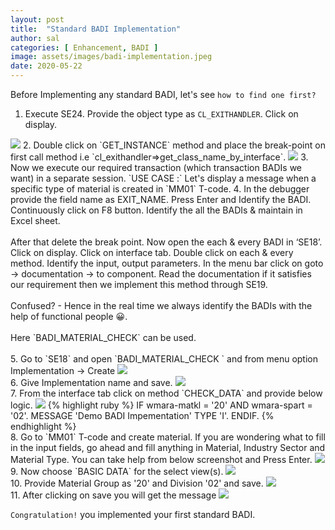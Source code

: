 ```yaml
---
layout: post
title:  "Standard BADI Implementation"
author: sal
categories: [ Enhancement, BADI ]
image: assets/images/badi-implementation.jpeg
date: 2020-05-22
---
```


Before Implementing any standard BADI, let's see <a id="here">`how to find one first?`</a>

1. Execute SE24. Provide the object type as `CL_EXITHANDLER`. Click on display. 
<img src="https://lh3.googleusercontent.com/pw/ACtC-3eY9hugumL6pQfalnY5uVKTPAke5_br0ym7o5TYuxbHfdA5NFVL66JC63mjybF2Un5cLVYV-WoWijc0Jsql6efs2ROs0BWZHnPOd5xxvrUBOe-L3Zh8OGRpcWgLWKcXkyWdHXC789m7VzuXl692YsQH=w832-h374-no?authuser=0">
2. Double click on `GET_INSTANCE` method and place the break-point on first call method i.e `cl_exithandler=>get_class_name_by_interface`.
<img src="https://lh3.googleusercontent.com/pw/ACtC-3dnhZUQtGXZ0xu8kSftXhtS23vyXSASn3KvNYhrMS3hwHBDzanSfhPSqcp6SGnjGUPtsZU31TNESmKuFzSGkXsBCFJ9vyVHsJZyD8oQ9Y_x-iGPyEDOSGEfyEihx78d-mo6KPzSpkywJ3A6m-_VjBDg=w909-h788-no?authuser=0">
3. Now we execute our required transaction (which transaction BADIs we want) in a separate session. `USE CASE :` Let's display a message when a specific type of material is created in `MM01` T-code.
4. In the debugger provide the field name as EXIT_NAME. Press Enter and Identify the BADI. Continuously click on F8 button. Identify the all the BADIs & maintain in Excel sheet. <br><br>After that delete the break point. Now open the each & every BADI in ‘SE18’. Click on display. Click on interface tab. Double click on each & every method. Identify the input, output parameters. In the menu bar click on goto -> documentation -> to component. Read the documentation if it satisfies our requirement then we implement this method through SE19.<br><br>Confused? - Hence in the real time we always identify the BADIs with the help of functional people &#128512;.
<br><br>Here `BADI_MATERIAL_CHECK` can be used.
<br><br>5. Go to `SE18` and open `BADI_MATERIAL_CHECK ` and from menu option Implementation -> Create
<img src="https://lh3.googleusercontent.com/pw/ACtC-3diWeZd_jo_6sTBYBQO3J8j3sP8xlc0EUnInjVC1W4m7Csr4ApSHU4DieZdCRhOta0oTa7ytBYqI1NjMk4p3s79u8DYkJvtRdjkj_XIlgJZ50Iaahf8PLTyhi7Nqf1lhRVP0xh8GBFwBUT997ZaOdpJ=w1348-h422-no?authuser=0">
<br>6. Give Implementation name and save.
<img src="https://lh3.googleusercontent.com/pw/ACtC-3eSiGLmpTJ2wSeU1BXu7GVJdiwVEDWMr751Ig-c110TwNoglehOk2ow_brbRrYY0DjGir4Afd5NYGiV8NfNNYO61_sssBzzQAn7wSUwh853N0rWKSDDJmgTYOdCC9GVY-2aSCB6P6T3QnyP1aAj09RH=w1178-h432-no?authuser=0">
<br>7. From the interface tab click on method `CHECK_DATA` and provide below logic.
<img src="https://lh3.googleusercontent.com/pw/ACtC-3c-gnWUn_jEKYn7m7q6Gns_ObjP_dU8-AINdj01n-dnifpqyLvSLogfSIrs1vGkXBuTmSc23fkQmRpxNi9zt0d8mSdcmGDm77h5mjAHqG37qd2fpH2oz6nzjVg5NubYakYDPiQ40PfJPElqtXeUs09H=w867-h788-no?authuser=0">
{% highlight ruby %}
IF wmara-matkl = '20'
AND wmara-spart = '02'.
 MESSAGE 'Demo BADI Impementation' TYPE 'I'.
ENDIF.
{% endhighlight %}
<br>8. Go to `MM01` T-code and create material. If you are wondering what to fill in the input fields, go ahead and fill anything in Material, Industry Sector and Material Type. You can take help from below screenshot and Press Enter.
<img src="https://lh3.googleusercontent.com/pw/ACtC-3c2ggCHKkH3OVOWtbGNaoiGdzfWaUnGsUATNX2wSDQcqy51A3_Zkez2xF6KA54Ml9nekHHl1vqafs0Oplk62MTELlmk3uAY9egz-kFkA2576b1f4fphBGXhPTgC-OXCQSYM5SpII3N-40Z6JARjF4ym=w570-h510-no?authuser=0">
<br>9. Now choose `BASIC DATA` for the select view(s).
<img src="https://lh3.googleusercontent.com/pw/ACtC-3fFM2U2UY-qnlfjN930HqZfo3ead8tdBssvgPattDrKARyD-N4oeJNL-o52enUdCQvPHPCXD2VLZKb6EcZNOQkgMK-YR2m3MpIl1S190mOx0XLRzJLnWqj_tSqFVmd1LjtFRpnmWDa_Qt9n0UFkTl2a=w615-h788-no?authuser=0">
<br>10. Provide Material Group as '20' and Division '02' and save.
<img src="https://lh3.googleusercontent.com/pw/ACtC-3eI5ezQXujAPdiJznFW9epSD6hmPj9TWT1-QYWZvlLJGVfbC1nh48C3EKv4IOPo-hFRGNx2a4U5SSVeDhXR9n6p4Qm7fJqdJxPNeJ3y7scKMelYp3Qo1mwi5z2rSJZ8C4qcwNClqdY0FB9IPRS07IX5=w1166-h318-no?authuser=0">
<br>11. After clicking on save you will get the message 
<img src="https://lh3.googleusercontent.com/pw/ACtC-3eCgdptkqVt_TAYICpO9XC8iee8e6ABTDCyhbyHDvJpsnK9TMI8metQm_qaLMZfdiMTFhMADHT3GMDtoxKo_txM_nzHlbPAdlCxLyhJDnJ4s2eXjo-n17kLLLpf5ztj22dHKqlfilpr93MPRNwcwcKY=w876-h270-no?authuser=0">

`Congratulation!` you implemented your first standard BADI. 
